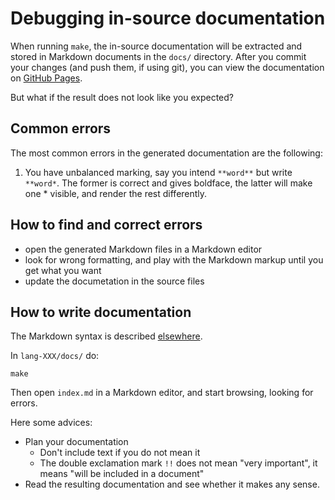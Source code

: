 # Debugging in-source documentation

When running `make`, the in-source documentation will be extracted and stored in Markdown documents in the `docs/` directory. After you commit your changes (and push them, if using git), you can view the documentation on [GitHub Pages](LanguageModels.md).

But what if the result does not look like you expected?

## Common errors

The most common errors in the generated documentation are the following:

1. You have unbalanced marking, say you intend
   `**word**` but write `**word*`.
   The former is correct and gives boldface, the latter
   will make one \* visible, and render the rest differently.

## How to find and correct errors

- open the generated Markdown files in a Markdown editor
- look for wrong formatting, and play with the Markdown markup until you get what you want
- update the documetation in the source files

## How to write documentation

The Markdown syntax is described [elsewhere](https://www.markdownguide.org/cheat-sheet/).

In `lang-XXX/docs/` do:

```
make
```

Then open `index.md` in a Markdown editor, and start browsing, looking for errors.

Here some advices:

- Plan your documentation
  - Don't include text if you do not mean it
  - The double exclamation mark `!!` does not mean "very important",
    it means "will be included in a document"
- Read the resulting documentation and see whether it makes any sense.
